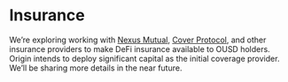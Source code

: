 # Insurance

We’re exploring working with [Nexus Mutual](https://nexusmutual.io/), [Cover Protocol](https://www.coverprotocol.com/), and other insurance providers to make DeFi insurance available to OUSD holders. Origin intends to deploy significant capital as the initial coverage provider. We’ll be sharing more details in the near future.

